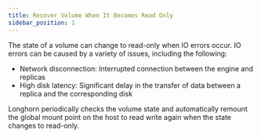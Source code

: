 ```yaml
---
title: Recover Volume When It Becomes Read Only
sidebar_position: 1
---
```


<head>
  <link rel="canonical" href="https://main--longhornio-docusaurus.netlify.app/high-availability/recover-volume-when-read-only"/>
</head>

The state of a volume can change to read-only when IO errors occur. IO errors can be caused by a variety of issues, including the following:
- Network disconnection: Interrupted connection between the engine and replicas
- High disk latency: Significant delay in the transfer of data between a replica and the corresponding disk

Longhorn periodically checks the volume state and automatically remount the global mount point on the host to read write again when the state changes to read-only.
